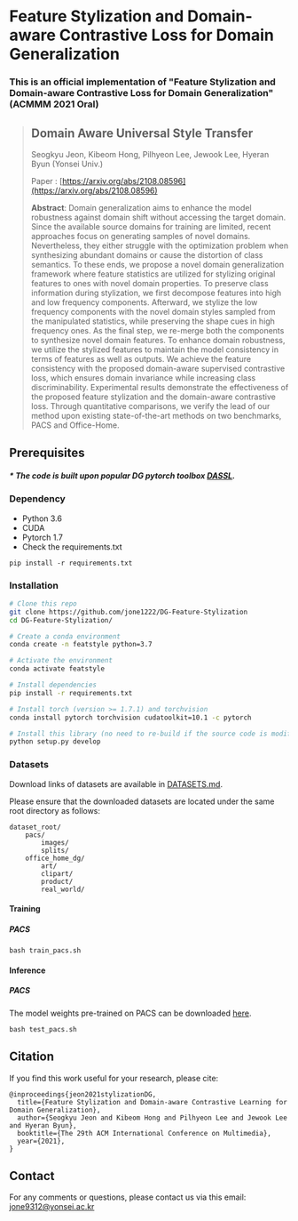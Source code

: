 # Feature Stylization and Domain-aware Contrastive Loss for Domain Generalization

### This is an official implementation of "Feature Stylization and Domain-aware Contrastive Loss for Domain Generalization" (ACMMM 2021 Oral)

> ## Domain Aware Universal Style Transfer
> 
> Seogkyu Jeon, Kibeom Hong, Pilhyeon Lee, Jewook Lee, Hyeran Byun (Yonsei Univ.)
>
> Paper : [https://arxiv.org/abs/2108.08596](https://arxiv.org/abs/2108.08596)
> 
> **Abstract**: Domain generalization aims to enhance the model robustness against domain shift without accessing the target domain. Since the available source domains for training are limited, recent approaches focus on generating samples of novel domains. Nevertheless, they either struggle with the optimization problem when synthesizing abundant domains or cause the distortion of class semantics. To these ends, we propose a novel domain generalization framework where feature statistics are utilized for stylizing original features to ones with novel domain properties. To preserve class information during stylization, we first decompose features into high and low frequency components. Afterward, we stylize the low frequency components with the novel domain styles sampled from the manipulated statistics, while preserving the shape cues in high frequency ones. As the final step, we re-merge both the components to synthesize novel domain features. To enhance domain robustness, we utilize the stylized features to maintain the model consistency in terms of features as well as outputs. We achieve the feature consistency with the proposed domain-aware supervised contrastive loss, which ensures domain invariance while increasing class discriminability. Experimental results demonstrate the effectiveness of the proposed feature stylization and the domain-aware contrastive loss. Through quantitative comparisons, we verify the lead of our method upon existing state-of-the-art methods on two benchmarks, PACS and Office-Home.

## Prerequisites

##### * The code is built upon popular DG pytorch toolbox [DASSL](https://github.com/KaiyangZhou/Dassl.pytorch).

### Dependency
- Python 3.6
- CUDA
- Pytorch 1.7
- Check the requirements.txt

```
pip install -r requirements.txt
```

### Installation

```bash
# Clone this repo
git clone https://github.com/jone1222/DG-Feature-Stylization
cd DG-Feature-Stylization/

# Create a conda environment
conda create -n featstyle python=3.7

# Activate the environment
conda activate featstyle

# Install dependencies
pip install -r requirements.txt

# Install torch (version >= 1.7.1) and torchvision
conda install pytorch torchvision cudatoolkit=10.1 -c pytorch

# Install this library (no need to re-build if the source code is modified)
python setup.py develop
```

### Datasets
Download links of datasets are available in [DATASETS.md](DATASETS.md).

Please ensure that the downloaded datasets are located under the same root directory as follows:
```
dataset_root/
    pacs/
        images/
        splits/
    office_home_dg/
        art/
        clipart/
        product/
        real_world/
```

#### Training
##### PACS
```
bash train_pacs.sh
```

#### Inference
##### PACS

The model weights pre-trained on PACS can be downloaded [here](https://drive.google.com/file/d/1YAfwFxsvxl6MbR0RJ13bisZ4aUjJb1ah/view?usp=sharing).

```
bash test_pacs.sh
```

## Citation
If you find this work useful for your research, please cite:

```
@inproceedings{jeon2021stylizationDG,
  title={Feature Stylization and Domain-aware Contrastive Learning for Domain Generalization},
  author={Seogkyu Jeon and Kibeom Hong and Pilhyeon Lee and Jewook Lee and Hyeran Byun},
  booktitle={The 29th ACM International Conference on Multimedia},
  year={2021},
}
```

## Contact

For any comments or questions, please contact us via this email:
[jone9312@yonsei.ac.kr](jone9312@yonsei.ac.kr)